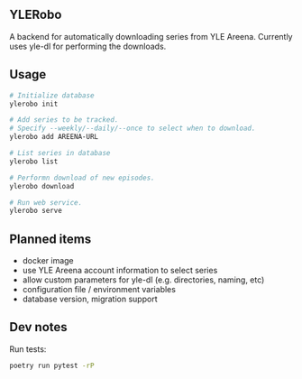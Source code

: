 ## YLERobo

A backend for automatically downloading series from YLE Areena. Currently uses yle-dl for performing the downloads.


## Usage

```sh
# Initialize database
ylerobo init

# Add series to be tracked.
# Specify --weekly/--daily/--once to select when to download.
ylerobo add AREENA-URL

# List series in database
ylerobo list

# Performn download of new episodes.
ylerobo download

# Run web service.
ylerobo serve
```


## Planned items

- docker image
- use YLE Areena account information to select series
- allow custom parameters for yle-dl (e.g. directories, naming, etc)
- configuration file / environment variables
- database version, migration support


## Dev notes

Run tests:
```sh
poetry run pytest -rP
```
